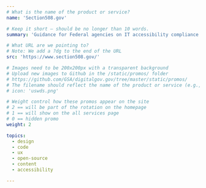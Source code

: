 ```yaml
---
# What is the name of the product or service?
name: 'Section508.gov'

# Keep it short — should be no longer than 10 words.
summary: 'Guidance for Federal agencies on IT accessibility compliance.'

# What URL are we pointing to?
# Note: We add a ?dg to the end of the URL
src: 'https://www.section508.gov/'

# Images need to be 200x200px with a transparent background
# Upload new images to Github in the /static/promos/ folder
# https://github.com/GSA/digitalgov.gov/tree/master/static/promos/
# The filename should reflect the name of the product or service (e.g., challenge-gov.png)
# icon: 'uswds.png'

# Weight control how these promos appear on the site
# 2 == will be part of the rotation on the homepage
# 1 == will show on the all services page
# 0 == hidden promo
weight: 2

topics:
  - design
  - code
  - ux
  - open-source
  - content
  - accessibility

---
```

